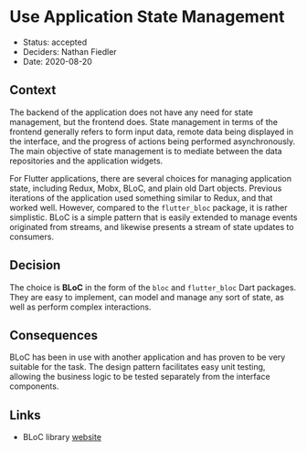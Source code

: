 # Use Application State Management

* Status: accepted
* Deciders: Nathan Fiedler
* Date: 2020-08-20

## Context

The backend of the application does not have any need for state management, but the frontend does. State management in terms of the frontend generally refers to form input data, remote data being displayed in the interface, and the progress of actions being performed asynchronously. The main objective of state management is to mediate between the data repositories and the application widgets.

For Flutter applications, there are several choices for managing application state, including Redux, Mobx, BLoC, and plain old Dart objects. Previous iterations of the application used something similar to Redux, and that worked well. However, compared to the `flutter_bloc` package, it is rather simplistic. BLoC is a simple pattern that is easily extended to manage events originated from streams, and likewise presents a stream of state updates to consumers.

## Decision

The choice is **BLoC** in the form of the `bloc` and `flutter_bloc` Dart packages. They are easy to implement, can model and manage any sort of state, as well as perform complex interactions.

## Consequences

BLoC has been in use with another application and has proven to be very suitable for the task. The design pattern facilitates easy unit testing, allowing the business logic to be tested separately from the interface components.

## Links

* BLoC library [website](https://bloclibrary.dev/)

